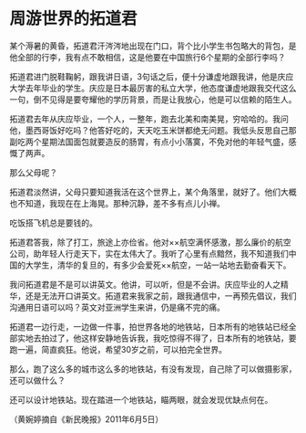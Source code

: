 # 周游世界的拓道君

某个溽暑的黄昏，拓道君汗涔涔地出现在门口，背个比小学生书包略大的背包，是他全部的行李，我有点不敢相信，这是他要在中国旅行6个星期的全部行李吗？ 

拓道君进门脱鞋鞠躬，跟我讲日语，3句话之后，便十分谦虚地跟我讲，他是庆应大学去年毕业的学生。庆应是日本最厉害的私立大学，他态度谦虚地跟我交代这么一句，倒不见得是要夸耀他的学历背景，而是让我放心，他是可以信赖的陌生人。 

拓道君去年从庆应毕业，一个人，一整年，跑去北美和南美晃，穷哈哈的。我问他，墨西哥饭好吃吗？他答好吃的，天天吃玉米饼都绝无问题。我低头反思自己那副吃两个星期法国面包就要造反的肠胃，有点小小落寞，不免对他的年轻气盛，感慨了两声。 

那么父母呢？ 

拓道君淡然讲，父母只要知道我活在这个世界上，某个角落里，就好了。他们大概也不知道，我现在在上海晃。那种沉静，差不多有点儿小禅。 

吃饭搭飞机总是要钱的。 

拓道君答我，除了打工，旅途上亦俭省。他对××航空满怀感激，那么廉价的航空公司，助年轻人行走天下，实在太伟大了。我听了心里有点黯然，我不知道我们中国的大学生，清华的复旦的，有多少会爱死××航空，一站一站地去勤奋看天下。 

我问拓道君是不是可以讲英文。他讲，可以听，但是不会讲。庆应毕业的人之精华，还是无法开口讲英文。拓道君来我家之前，跟我通信中，一再预先倡议，我们沟通用日语可以吗？英文对亚洲学生来讲，仍是痛不完的痛。 

拓道君一边行走，一边做一件事，拍世界各地的地铁站，日本所有的地铁站已经全部实地去拍过了，他这样安静地告诉我，我吃惊得不得了，日本所有的地铁站，要跑一遍，简直疯狂。他说，希望30岁之前，可以拍完全世界。 

那么，跑了这么多的城市这么多的地铁站，有没有发现，自己除了可以做摄影家，还可以做什么？ 

还可以设计地铁站。现在踏进一个地铁站，瞄两眼，就会发现优缺点何在。 

（黄婉婷摘自《新民晚报》2011年6月5日）